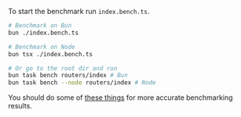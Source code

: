 To start the benchmark run `index.bench.ts`.
```sh
# Benchmark on Bun
bun ./index.bench.ts

# Benchmark on Node
bun tsx ./index.bench.ts

# Or go to the root dir and run
bun task bench routers/index # Bun
bun task bench --node routers/index # Node
```

You should do some of [these things](https://llvm.org/docs/Benchmarking.html) for more accurate benchmarking results.

